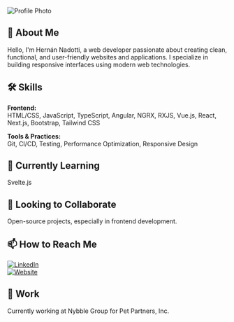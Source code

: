 ![Profile Photo](https://github.com/hernannadotti.png)

## 👋 About Me

Hello, I'm Hernán Nadotti, a web developer passionate about creating clean, functional, and user-friendly websites and applications. I specialize in building responsive interfaces using modern web technologies.

## 🛠️ Skills

**Frontend:**  
HTML/CSS, JavaScript, TypeScript, Angular, NGRX, RXJS, Vue.js, React, Next.js, Bootstrap, Tailwind CSS

**Tools & Practices:**  
Git, CI/CD, Testing, Performance Optimization, Responsive Design

## 🌱 Currently Learning

Svelte.js

## 🤝 Looking to Collaborate

Open-source projects, especially in frontend development.

## 📫 How to Reach Me

[![LinkedIn](https://img.shields.io/badge/LinkedIn-blue?logo=linkedin)](https://www.linkedin.com/in/hern%C3%A1n-nadotti-774bb83b/)  
[![Website](https://img.shields.io/badge/Website-hernannadotti.me-brightgreen)](https://hernannadotti.me/)

## 💼 Work

Currently working at Nybble Group for Pet Partners, Inc.

<!---
hernannadotti/hernannadotti is a ✨ special ✨ repository because its `README.md` (this file) appears on your GitHub profile.
You can click the Preview link to take a look at your changes.
-->